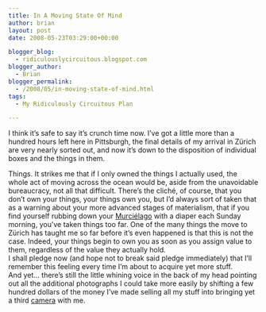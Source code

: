 ```yaml
---
title: In A Moving State Of Mind
author: brian
layout: post
date: 2008-05-23T03:29:00+00:00

blogger_blog:
  - ridiculouslycircuitous.blogspot.com
blogger_author:
  - Brian
blogger_permalink:
  - /2008/05/in-moving-state-of-mind.html
tags:
  - My Ridiculously Circuitous Plan

---
```

I think it&#8217;s safe to say it&#8217;s crunch time now. I&#8217;ve got a little more than a hundred hours left here in Pittsburgh, the final details of my arrival in Zürich are very nearly sorted out, and now it&#8217;s down to the disposition of individual boxes and the things in them.

<div>
</div>

<div>
  Things. It strikes me that if I only owned the things I <span>actually used</span>, the whole act of moving across the ocean would be, aside from the unavoidable bureaucracy, not all that difficult. There&#8217;s the cliché, of course, that you don&#8217;t own your things, your things own you, but I&#8217;d always sort of taken that as a warning about your more advanced stages of materialism, that if you find yourself rubbing down your <a href="http://en.wikipedia.org/wiki/Lamborghini_Murci%C3%A9lago">Murciélago</a> with a diaper each Sunday morning, you&#8217;ve taken things too far. One of the many things the move to Zürich has taught me so far <span>before it&#8217;s even happened</span> is that this is not the case. Indeed, your things begin to own you as soon as you assign value to them, regardless of the value they actually hold.
</div>

<div>
</div>

<div>
  I shall pledge now (and hope not to break said pledge immediately) that I&#8217;ll remember this feeling every time I&#8217;m about to acquire yet more stuff.
</div>

<div>
</div>

<div>
  And yet&#8230; there&#8217;s still the little whining voice in the back of my head pointing out all the additional photographs I could take more easily by shifting a few hundred dollars of the money I&#8217;ve made selling all my stuff into bringing yet a third <a href="http://www.dpreview.com/reviews/canonG9/">camera</a> with me.
</div>